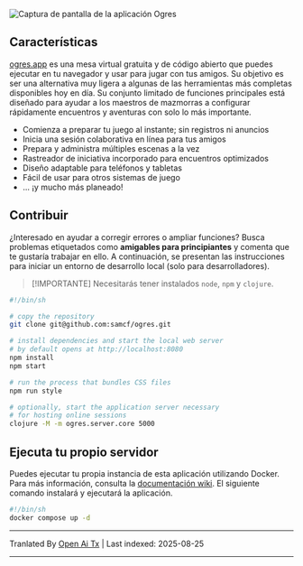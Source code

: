 ![Captura de pantalla de la aplicación Ogres](https://raw.githubusercontent.com/samcf/ogres/main/site/web/media/ogres-media-collection.webp)

## Características

[ogres.app](https://ogres.app) es una mesa virtual gratuita y de código abierto que puedes ejecutar en tu navegador y usar para jugar con tus amigos. Su objetivo es ser una alternativa muy ligera a algunas de las herramientas más completas disponibles hoy en día. Su conjunto limitado de funciones principales está diseñado para ayudar a los maestros de mazmorras a configurar rápidamente encuentros y aventuras con solo lo más importante.

- Comienza a preparar tu juego al instante; sin registros ni anuncios
- Inicia una sesión colaborativa en línea para tus amigos
- Prepara y administra múltiples escenas a la vez
- Rastreador de iniciativa incorporado para encuentros optimizados
- Diseño adaptable para teléfonos y tabletas
- Fácil de usar para otros sistemas de juego
- ... ¡y mucho más planeado!

## Contribuir

¿Interesado en ayudar a corregir errores o ampliar funciones? Busca problemas etiquetados como **amigables para principiantes** y comenta que te gustaría trabajar en ello. A continuación, se presentan las instrucciones para iniciar un entorno de desarrollo local (solo para desarrolladores).

> [!IMPORTANTE]
> Necesitarás tener instalados `node`, `npm` y `clojure`.

```sh
#!/bin/sh

# copy the repository
git clone git@github.com:samcf/ogres.git

# install dependencies and start the local web server
# by default opens at http://localhost:8080
npm install
npm start

# run the process that bundles CSS files
npm run style

# optionally, start the application server necessary
# for hosting online sessions
clojure -M -m ogres.server.core 5000
```

## Ejecuta tu propio servidor

Puedes ejecutar tu propia instancia de esta aplicación utilizando Docker. Para más información, consulta la [documentación wiki](https://github.com/samcf/ogres/wiki/Docker-Usage). El siguiente comando instalará y ejecutará la aplicación.

```sh
#!/bin/sh
docker compose up -d
```


---

Tranlated By [Open Ai Tx](https://github.com/OpenAiTx/OpenAiTx) | Last indexed: 2025-08-25

---